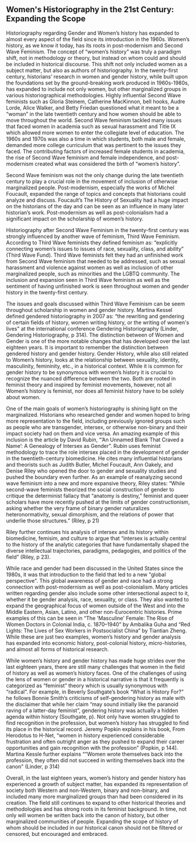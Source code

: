 ## Women's Historiography in the 21st Century: Expanding the Scope

Historiography regarding Gender and Women’s history has expanded to almost every aspect of the field since its introduction in the 1960s. Women’s history, as we know it today, has its roots in post-modernism and Second Wave Feminism. The concept of “women’s history” was truly a paradigm shift, not in methodology or theory, but instead on whom could and should be included in historical discourse. This shift not only included women as a subject matter, but also as authors of historiography. In the twenty-first century, historians’ research in women and gender history, while built upon the foundations set by the ground-breaking work produced in 1960s-1980s, has expanded to include not only women, but other marginalized groups in various historiographical methodologies.
Highly influential Second Wave feminists such as Gloria Steinem, Catherine MacKinnon, bell hooks, Audre Lorde, Alice Walker, and Betty Friedan questioned what it meant to be a “woman” in the late twentieth century and how women should be able to move throughout the world. Second Wave feminism tackled many issues that faced women in academia such as sexual harassment and Title IX which allowed more women to enter the collegiate level of education. The 1960s and 1970s was also a time in which students, both male and female, demanded more college curriculum that was pertinent to the issues they faced. The contributing factors of increased female students in academia, the rise of Second Wave feminism and female independence, and post-modernism created what was considered the birth of “women’s history”.

Second Wave feminism was not the only change during the late twentieth century to play a crucial role in the movement of inclusion of otherwise marginalized people. Post-modernism, especially the works of Michel Foucault, expanded the range of topics and concepts that historians could analyze and discuss. Foucault’s The History of Sexuality had a huge impact on the historians of the day and can be seen as an influence in many later historian’s work. Post-modernism as well as post-colonialism had a significant impact on the scholarship of women’s history.

Historiography after Second Wave Feminism in the twenty-first century was strongly influenced by another wave of feminism, Third Wave Feminism. According to Third Wave feminists they defined feminism as: “explicitly connecting women’s issues to issues of race, sexuality, class, and ability” (Third Wave Fund). Third Wave feminists felt they had an unfinished work from Second Wave feminism that needed to be addressed, such as sexual harassment and violence against women as well as inclusion of other marginalized people, such as minorities and the LGBTQ community. The inclusion and expansion seen in Third Wave feminism as well as the sentiment of having unfinished work is seen throughout women and gender history in the twenty-first century.

The issues and goals discussed within Third Wave Feminism can be seem throughout scholarship in women and gender history. Martina Kessel defined gendered historiography in 2007 as: “the rewriting and gendering of certain fields of history, women writing history, or the writing of women's lives" at the international conference Gendering Historiography (Linder, Gendering Historiography, p 314). The distinction between of Women and Gender is one of the more notable changes that has developed over the last eighteen years. It is important to remember the distinction between gendered history and gender history. Gender History, while also still related to Women’s history, looks at the relationship between sexuality, identity, masculinity, femininity, etc., in a historical context. While it is common for gender history to be synonymous with women’s history it is crucial to recognize the nuanced difference between the two. Both are rooted in feminist theory and inspired by feminist movements, however, not all Women’s history is feminist, nor does all feminist history have to be solely about women.

One of the main goals of women’s historiography is shining light on the marginalized. Historians who researched gender and women hoped to bring more representation to the field, including previously ignored groups such as people who are transgender, intersex, or otherwise non-binary and their impact society had on them and vice versa. An amazing example of this inclusion is the article by David Rubin, “’An Unnamed Blank That Craved a Name’: A Genealogy of Intersex as Gender”. Rubin uses feminist methodology to trace the role intersex placed in the development of gender in the twentieth-century biomedicine. He cites many influential historians and theorists such as Judith Butler, Michel Foucault, Ann Oakely, and Denise Riley who opened the door to gender and sexuality studies and pushed the boundary even further. As an example of reanalyzing second wave feminism into a new and more expansive theory, Riley states:
“While second-wave feminists theorized the social construction of gender to critique the determinist fallacy that “anatomy is destiny,” feminist and queer scholars have more recently pushed at the limits of gender constructionism, asking whether the very frame of binary gender naturalizes heteronormativity, sexual dimorphism, and the relations of power that underlie those structures.” (Riley, p 21)

Riley further continues his analysis of intersex and its history within biomedicine, femisim, and culture to argue that “intersex is actually central to the history of the analytic categories that have fundamentally shaped the diverse intellectual trajectories, paradigms, pedagogies, and politics of the field” (Riley, p 23).

While race and gender had been discussed in the United States since the 1980s, it was that introduction to the field that led to a new "global perspective". This global awareness of gender and race had a strong connection with post-modernism as well as post-colonialism. Many articles written regarding gender also include some other intersectional aspect to it, whether it be gender analysis, race, sexuality, or class. They also wanted to expand the geographical focus of women outside of the West and into the Middle Eastern, Asian, Latino, and other non-Eurocentric histories. Prime examples of this can be seen in “The 'Masculine' Female: The Rise of Women Doctors in Colonial India, c. 1870–1940” by Ambalika Guha and “Red Lights: The Lives of Sex Workers in Postsocialist China” by Tiantian Zheng. While these are just two examples, women’s history and gender analysis has expanded into economic history, post-colonial history, micro-histories, and almost all forms of historical research.  

While women’s history and gender history has made huge strides over the last eighteen years, there are still many challenges that women in the field of history as well as women’s history faces. One of the challenges of using the lens of women or gender in a historical narrative is that it frequently is categorized as “feminist” theory which is usually synonymous with “radical”. For example, in Beverly Southgate’s book “What is History For?” he follows Bonnie Smith’s criticisms of self-gendering history as male with the disclaimer that while her claim “may sound initially like the paranoid raving of a latter-day feminist”, gendering history was actually a hidden agenda within history (Southgate, p). Not only have women struggled to find recognition in the profession, but women’s history has struggled to find its place in the historical record. Jeremy Popkin explains in his book, From Herodotus to H-Net, “women in history experienced considerable frustration and often outright anger as they pushed to expand their career opportunities and gain recognition with the profession” (Popkin, p 144). Martina Kessle further explains “"Women wrote themselves back into the profession, they often did not succeed in writing themselves back into the canon" (Linder, p 314)

Overall, in the last eighteen years, women’s history and gender history has experienced a growth of subject matter, has expanded its representation of society both Western and non-Western, binary and non-binary, and included many more marginalized groups than had been considered in its creation. The field still continues to expand to other historical theories and methodologies and has strong roots in its feminist background. In time, not only will women be written back into the canon of history, but other marginalized communities of people. Expanding the scope of history of whom should be included in our historical canon should not be filtered or censored, but encouraged and embraced.
